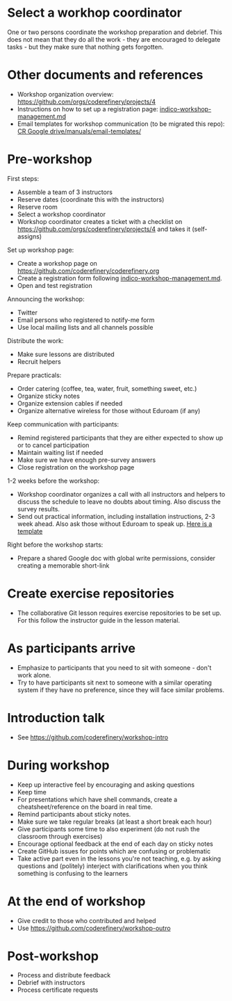 

# Select a workhop coordinator

One or two persons coordinate the workshop preparation and debrief. This does
not mean that they do all the work - they are encouraged to delegate tasks -
but they make sure that nothing gets forgotten.


# Other documents and references

- Workshop organization overview: https://github.com/orgs/coderefinery/projects/4
- Instructions on how to set up a registration page: [indico-workshop-management.md](indico-workshop-management.md)
- Email templates for workshop communication (to be migrated this repo): [CR Google drive/manuals/email-templates/](https://drive.google.com/drive/folders/0B3i0ZRReqpSxTXpGUVVTbmtuX0k)


# Pre-workshop

First steps:
- Assemble a team of 3 instructors
- Reserve dates (coordinate this with the instructors)
- Reserve room
- Select a workshop coordinator
- Workshop coordinator creates a ticket with a checklist on https://github.com/orgs/coderefinery/projects/4 and takes it (self-assigns)

Set up workshop page:
- Create a workshop page on https://github.com/coderefinery/coderefinery.org
- Create a registration form following [indico-workshop-management.md](indico-workshop-management.md).
- Open and test registration

Announcing the workshop:
- Twitter
- Email persons who registered to notify-me form
- Use local mailing lists and all channels possible

Distribute the work:
- Make sure lessons are distributed
- Recruit helpers

Prepare practicals:
- Order catering (coffee, tea, water, fruit, something sweet, etc.)
- Organize sticky notes
- Organize extension cables if needed
- Organize alternative wireless for those without Eduroam (if any)

Keep communication with participants:
- Remind registered participants that they are either expected to show up or to cancel participation
- Maintain waiting list if needed
- Make sure we have enough pre-survey answers
- Close registration on the workshop page

1-2 weeks before the workshop:
- Workshop coordinator organizes a call with all instructors and helpers to discuss the schedule to leave no doubts about timing. Also
  discuss the survey results.
- Send out practical information, including installation instructions, 2-3 week ahead. Also ask those without Eduroam to speak up.
  [Here is a template](templates/practical-info-to-participants.txt)

Right before the workshop starts:
- Prepare a shared Google doc with global write permissions, consider creating a memorable short-link


# Create exercise repositories

- The collaborative Git lesson requires exercise repositories to
  be set up. For this follow the instructor guide in the lesson material.


# As participants arrive

- Emphasize to participants that you need to sit with someone - don't work alone.
- Try to have participants sit next to someone with a similar operating
  system if they have no preference, since they will face similar
  problems.


# Introduction talk

- See https://github.com/coderefinery/workshop-intro


# During workshop

- Keep up interactive feel by encouraging and asking questions
- Keep time
- For presentations which have shell commands, create a
  cheatsheet/reference on the board in real time.
- Remind participants about sticky notes.
- Make sure we take regular breaks (at least a short break each hour)
- Give participants some time to also experiment (do not rush the classroom through exercises)
- Encourage optional feedback at the end of each day on sticky notes
- Create GitHub issues for points which are confusing or problematic
- Take active part even in the lessons you're not teaching, e.g. by asking
  questions and (politely) interject with clarifications when you think
  something is confusing to the learners


# At the end of workshop

- Give credit to those who contributed and helped
- Use https://github.com/coderefinery/workshop-outro


# Post-workshop

- Process and distribute feedback
- Debrief with instructors
- Process certificate requests
